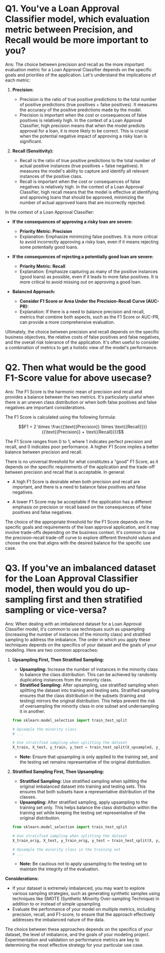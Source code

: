 # Q1. You've a Loan Approval Classifier model, which evaluation metric between Precision, and Recall would be more important to you?
Ans: The choice between precision and recall as the more important evaluation metric for a Loan Approval Classifier depends on the specific goals and priorities of the application. Let's understand the implications of each metric:

1. **Precision:**
   - Precision is the ratio of true positive predictions to the total number of positive predictions (true positives + false positives). It measures the accuracy of the positive predictions made by the model.
   - Precision is important when the cost or consequences of false positives is relatively high. In the context of a Loan Approval Classifier, high precision means that when the model predicts approval for a loan, it is more likely to be correct. This is crucial when the potential negative impact of approving a risky loan is significant.

2. **Recall (Sensitivity):**
   - Recall is the ratio of true positive predictions to the total number of actual positive instances (true positives + false negatives). It measures the model's ability to capture and identify all relevant instances of the positive class.
   - Recall is important when the cost or consequences of false negatives is relatively high. In the context of a Loan Approval Classifier, high recall means that the model is effective at identifying and approving loans that should be approved, minimizing the number of actual approved loans that are incorrectly rejected.

In the context of a Loan Approval Classifier:

- **If the consequences of approving a risky loan are severe:**
  - **Priority Metric: Precision**
  - Explanation: Emphasize minimizing false positives. It is more critical to avoid incorrectly approving a risky loan, even if it means rejecting some potentially good loans.

- **If the consequences of rejecting a potentially good loan are severe:**
  - **Priority Metric: Recall**
  - Explanation: Emphasize capturing as many of the positive instances (good loans) as possible, even if it leads to more false positives. It is more critical to avoid missing out on approving a good loan.

- **Balanced Approach:**
  - **Consider F1 Score or Area Under the Precision-Recall Curve (AUC-PR):**
  - Explanation: If there is a need to balance precision and recall, metrics that combine both aspects, such as the F1 Score or AUC-PR, can provide a more comprehensive evaluation.

Ultimately, the choice between precision and recall depends on the specific business objectives, the relative costs of false positives and false negatives, and the overall risk tolerance of the application. It's often useful to consider a combination of metrics to get a holistic view of the model's performance.

# Q2. Then what would be the good F1-Score value for above usecase?
Ans: The F1 Score is the harmonic mean of precision and recall and provides a balance between the two metrics. It's particularly useful when there is an uneven class distribution or when both false positives and false negatives are important considerations.

The F1 Score is calculated using the following formula:

$$F1 = 2 \times \frac{{\text{{Precision}} \times \text{{Recall}}}}{{\text{{Precision}} + \text{{Recall}}}}$$

The F1 Score ranges from 0 to 1, where 1 indicates perfect precision and recall, and 0 indicates poor performance. A higher F1 Score implies a better balance between precision and recall.

There is no universal threshold for what constitutes a "good" F1 Score, as it depends on the specific requirements of the application and the trade-off between precision and recall that is acceptable. In general:

- A high F1 Score is desirable when both precision and recall are important, and there is a need to balance false positives and false negatives.

- A lower F1 Score may be acceptable if the application has a different emphasis on precision or recall based on the consequences of false positives and false negatives.

The choice of the appropriate threshold for the F1 Score depends on the specific goals and requirements of the loan approval application, and it may involve trade-offs depending on the business context. It's common to use the precision-recall trade-off curve to explore different threshold values and choose the one that aligns with the desired balance for the specific use case.

# Q3. If you've an imbalanced dataset for the Loan Approval Classifier model, then would you do up-sampling first and then stratified sampling or vice-versa?
Ans: When dealing with an imbalanced dataset for a Loan Approval Classifier model, it's common to use techniques such as upsampling (increasing the number of instances of the minority class) and stratified sampling to address the imbalance. The order in which you apply these techniques depends on the specifics of your dataset and the goals of your modeling. Here are two common approaches:

1. **Upsampling First, Then Stratified Sampling:**
   - **Upsampling:** Increase the number of instances in the minority class to balance the class distribution. This can be achieved by randomly duplicating instances from the minority class.
   - **Stratified Sampling:** After upsampling, use stratified sampling when splitting the dataset into training and testing sets. Stratified sampling ensures that the class distribution in the subsets (training and testing) mirrors the original distribution. This helps prevent the risk of oversampling the minority class in one subset and undersampling it in another.

   ```python
   from sklearn.model_selection import train_test_split

   # Upsample the minority class
   # ...

   # Use stratified sampling when splitting the dataset
   X_train, X_test, y_train, y_test = train_test_split(X_upsampled, y_upsampled, test_size=0.2, stratify=y_upsampled)
   ```

   - **Note:** Ensure that upsampling is only applied to the training set, and the testing set remains representative of the original distribution.

2. **Stratified Sampling First, Then Upsampling:**
   - **Stratified Sampling:** Use stratified sampling when splitting the original imbalanced dataset into training and testing sets. This ensures that both subsets have a representative distribution of the classes.
   - **Upsampling:** After stratified sampling, apply upsampling to the training set only. This helps balance the class distribution within the training set while keeping the testing set representative of the original distribution.

   ```python
   from sklearn.model_selection import train_test_split

   # Use stratified sampling when splitting the dataset
   X_train_orig, X_test, y_train_orig, y_test = train_test_split(X, y, test_size=0.2, stratify=y)

   # Upsample the minority class in the training set
   # ...

   ```

   - **Note:** Be cautious not to apply upsampling to the testing set to maintain the integrity of the evaluation.

**Considerations:**
- If your dataset is extremely imbalanced, you may want to explore various sampling strategies, such as generating synthetic samples using techniques like SMOTE (Synthetic Minority Over-sampling Technique) in addition to or instead of simple upsampling.
- Evaluate the performance of your model on multiple metrics, including precision, recall, and F1-score, to ensure that the approach effectively addresses the imbalanced nature of the data.

The choice between these approaches depends on the specifics of your dataset, the level of imbalance, and the goals of your modeling project. Experimentation and validation on performance metrics are key to determining the most effective strategy for your particular use case.
